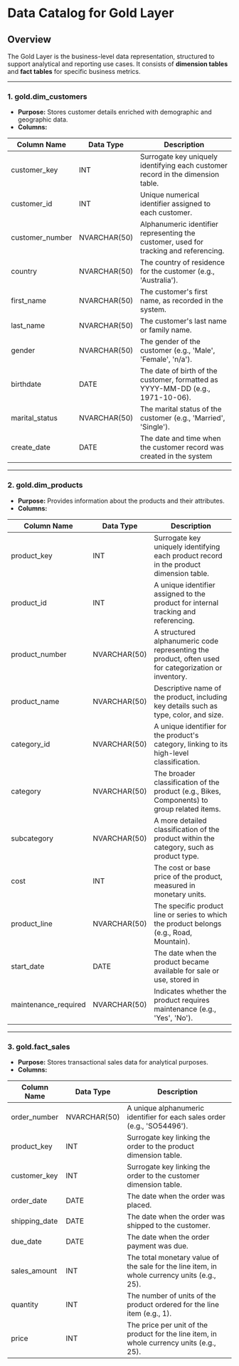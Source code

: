 # Data Catalog for Gold Layer

## Overview
The Gold Layer is the business-level data representation, structured to support analytical and reporting use cases. It consists of **dimension tables** and **fact tables** for specific business metrics.

---

### 1. **gold.dim_customers**
- **Purpose:** Stores customer details enriched with demographic and geographic data.
- **Columns:**

| Column Name      | Data Type     | Description                                                                                   |
|------------------|---------------|-----------------------------------------------------------------------------------------------|
| customer_key     | INT           | Surrogate key uniquely identifying each customer record in the dimension table.               |
| customer_id      | INT           | Unique numerical identifier assigned to each customer.                                        |
| customer_number  | NVARCHAR(50)  | Alphanumeric identifier representing the customer, used for tracking and referencing.         |
| country          | NVARCHAR(50)  | The country of residence for the customer (e.g., 'Australia').                                |
| first_name       | NVARCHAR(50)  | The customer's first name, as recorded in the system.                                         |
| last_name        | NVARCHAR(50)  | The customer's last name or family name.                                                      |
| gender           | NVARCHAR(50)  | The gender of the customer (e.g., 'Male', 'Female', 'n/a').                                   |
| birthdate        | DATE          | The date of birth of the customer, formatted as YYYY-MM-DD (e.g., 1971-10-06).                |
| marital_status   | NVARCHAR(50)  | The marital status of the customer (e.g., 'Married', 'Single').                               |
| create_date      | DATE          | The date and time when the customer record was created in the system|

---

### 2. **gold.dim_products**
- **Purpose:** Provides information about the products and their attributes.
- **Columns:**

| Column Name         | Data Type     | Description                                                                                   |
|---------------------|---------------|-----------------------------------------------------------------------------------------------|
| product_key         | INT           | Surrogate key uniquely identifying each product record in the product dimension table.         |
| product_id          | INT           | A unique identifier assigned to the product for internal tracking and referencing.            |
| product_number      | NVARCHAR(50)  | A structured alphanumeric code representing the product, often used for categorization or inventory. |
| product_name        | NVARCHAR(50)  | Descriptive name of the product, including key details such as type, color, and size.         |
| category_id         | NVARCHAR(50)  | A unique identifier for the product's category, linking to its high-level classification.     |
| category            | NVARCHAR(50)  | The broader classification of the product (e.g., Bikes, Components) to group related items.  |
| subcategory         | NVARCHAR(50)  | A more detailed classification of the product within the category, such as product type.      |
| cost                | INT           | The cost or base price of the product, measured in monetary units.                            |
| product_line        | NVARCHAR(50)  | The specific product line or series to which the product belongs (e.g., Road, Mountain).      |
| start_date          | DATE          | The date when the product became available for sale or use, stored in|
| maintenance_required| NVARCHAR(50)  | Indicates whether the product requires maintenance (e.g., 'Yes', 'No').                       |

---

### 3. **gold.fact_sales**
- **Purpose:** Stores transactional sales data for analytical purposes.
- **Columns:**

| Column Name     | Data Type     | Description                                                                                   |
|-----------------|---------------|-----------------------------------------------------------------------------------------------|
| order_number    | NVARCHAR(50)  | A unique alphanumeric identifier for each sales order (e.g., 'SO54496').                      |
| product_key     | INT           | Surrogate key linking the order to the product dimension table.                               |
| customer_key    | INT           | Surrogate key linking the order to the customer dimension table.                              |
| order_date      | DATE          | The date when the order was placed.                                                           |
| shipping_date   | DATE          | The date when the order was shipped to the customer.                                          |
| due_date        | DATE          | The date when the order payment was due.                                                      |
| sales_amount    | INT           | The total monetary value of the sale for the line item, in whole currency units (e.g., 25).   |
| quantity        | INT           | The number of units of the product ordered for the line item (e.g., 1).                       |
| price           | INT           | The price per unit of the product for the line item, in whole currency units (e.g., 25).      |
